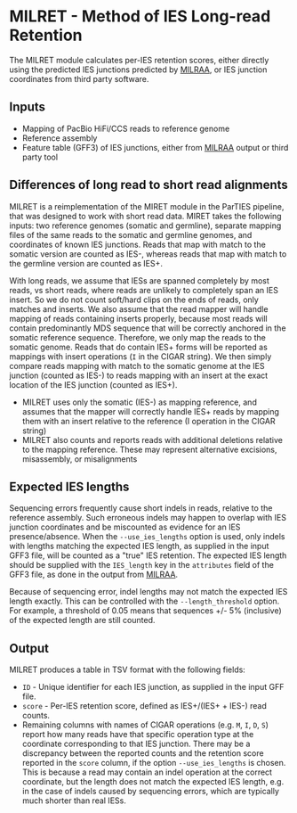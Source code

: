 MILRET - Method of IES Long-read Retention
==========================================

The MILRET module calculates per-IES retention scores, either directly using the
predicted IES junctions predicted by [MILRAA](milraa.md), or IES junction
coordinates from third party software.


Inputs
------

 * Mapping of PacBio HiFi/CCS reads to reference genome
 * Reference assembly
 * Feature table (GFF3) of IES junctions, either from [MILRAA](milraa.md)
   output or third party tool


Differences of long read to short read alignments
-------------------------------------------------

MILRET is a reimplementation of the MIRET module in the ParTIES pipeline, that
was designed to work with short read data. MIRET takes the following inputs:
two reference genomes (somatic and germline), separate mapping files of the
same reads to the somatic and germline genomes, and coordinates of known IES
junctions. Reads that map with match to the somatic version are counted as
IES-, whereas reads that map with match to the germline version are counted as
IES+.

With long reads, we assume that IESs are spanned completely by most reads, vs
short reads, where reads are unlikely to completely span an IES insert. So we
do not count soft/hard clips on the ends of reads, only matches and inserts. We
also assume that the read mapper will handle mapping of reads containing
inserts properly, because most reads will contain predominantly MDS sequence
that will be correctly anchored in the somatic reference sequence. Therefore,
we only map the reads to the somatic genome. Reads that do contain IES+ forms
will be reported as mappings with insert operations (`I` in the CIGAR string).
We then simply compare reads mapping with match to the somatic genome at the
IES junction (counted as IES-) to reads mapping with an insert at the exact
location of the IES junction (counted as IES+).

 * MILRET uses only the somatic (IES-) as mapping reference, and assumes that 
   the mapper will correctly handle IES+ reads by mapping them with an insert 
   relative to the reference (I operation in the CIGAR string)
 * MILRET also counts and reports reads with additional deletions relative to
   the mapping reference. These may represent alternative excisions, 
   misassembly, or misalignments


Expected IES lengths
--------------------

Sequencing errors frequently cause short indels in reads, relative to the
reference assembly. Such erroneous indels may happen to overlap with IES
junction coordinates and be miscounted as evidence for an IES presence/absence.
When the `--use_ies_lengths` option is used, only indels with lengths matching
the expected IES length, as supplied in the input GFF3 file, will be counted as
a "true" IES retention. The expected IES length should be supplied with the
`IES_length` key in the `attributes` field of the GFF3 file, as done in the
output from [MILRAA](milraa.md).

Because of sequencing error, indel lengths may not match the expected IES length
exactly. This can be controlled with the `--length_threshold` option. For
example, a threshold of 0.05 means that sequences +/- 5% (inclusive) of the
expected length are still counted.


Output
------

MILRET produces a table in TSV format with the following fields:

 * `ID` - Unique identifier for each IES junction, as supplied in the input GFF
   file.
 * `score` - Per-IES retention score, defined as IES+/(IES+ + IES-) read counts.
 * Remaining columns with names of CIGAR operations (e.g. `M`, `I`, `D`, `S`)
   report how many reads have that specific operation type at the coordinate
   corresponding to that IES junction. There may be a discrepancy between the
   reported counts and the retention score reported in the `score` column, if
   the option `--use_ies_lengths` is chosen. This is because a read may contain
   an indel operation at the correct coordinate, but the length does not match
   the expected IES length, e.g. in the case of indels caused by sequencing
   errors, which are typically much shorter than real IESs.
